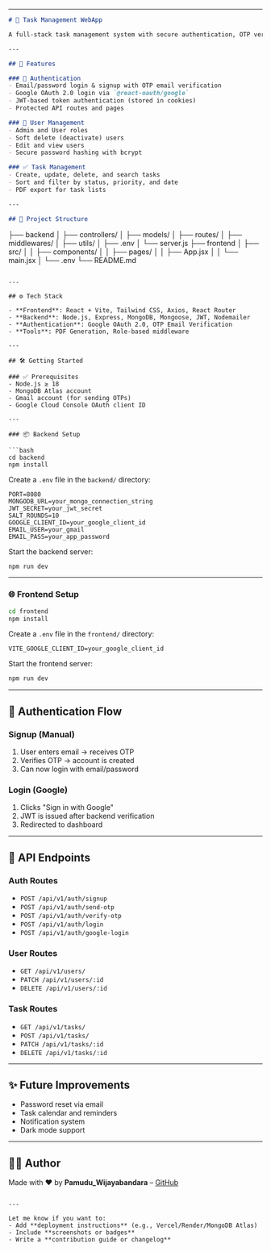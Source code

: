 
---

```markdown
# 📝 Task Management WebApp

A full-stack task management system with secure authentication, OTP verification, Google OAuth 2.0 login, role-based access control, and task CRUD operations. Built using **React + Vite (Frontend)** and **Node.js/Express + MongoDB (Backend)**.

---

## 🚀 Features

### 🔐 Authentication
- Email/password login & signup with OTP email verification
- Google OAuth 2.0 login via `@react-oauth/google`
- JWT-based token authentication (stored in cookies)
- Protected API routes and pages

### 👤 User Management
- Admin and User roles
- Soft delete (deactivate) users
- Edit and view users
- Secure password hashing with bcrypt

### ✅ Task Management
- Create, update, delete, and search tasks
- Sort and filter by status, priority, and date
- PDF export for task lists

---

## 📁 Project Structure

```
├── backend
│   ├── controllers/
│   ├── models/
│   ├── routes/
│   ├── middlewares/
│   ├── utils/
│   ├── .env
│   └── server.js
├── frontend
│   ├── src/
│   │   ├── components/
│   │   ├── pages/
│   │   ├── App.jsx
│   │   └── main.jsx
│   └── .env
└── README.md

````

---

## ⚙️ Tech Stack

- **Frontend**: React + Vite, Tailwind CSS, Axios, React Router
- **Backend**: Node.js, Express, MongoDB, Mongoose, JWT, Nodemailer
- **Authentication**: Google OAuth 2.0, OTP Email Verification
- **Tools**: PDF Generation, Role-based middleware

---

## 🛠️ Getting Started

### ✅ Prerequisites
- Node.js ≥ 18
- MongoDB Atlas account
- Gmail account (for sending OTPs)
- Google Cloud Console OAuth client ID

---

### 📦 Backend Setup

```bash
cd backend
npm install
````

Create a `.env` file in the `backend/` directory:

```env
PORT=8080
MONGODB_URL=your_mongo_connection_string
JWT_SECRET=your_jwt_secret
SALT_ROUNDS=10
GOOGLE_CLIENT_ID=your_google_client_id
EMAIL_USER=your_gmail
EMAIL_PASS=your_app_password
```

Start the backend server:

```bash
npm run dev
```

---

### 🌐 Frontend Setup

```bash
cd frontend
npm install
```

Create a `.env` file in the `frontend/` directory:

```env
VITE_GOOGLE_CLIENT_ID=your_google_client_id
```

Start the frontend server:

```bash
npm run dev
```

---

## 🔐 Authentication Flow

### Signup (Manual)

1. User enters email → receives OTP
2. Verifies OTP → account is created
3. Can now login with email/password

### Login (Google)

1. Clicks "Sign in with Google"
2. JWT is issued after backend verification
3. Redirected to dashboard

---

## 🧪 API Endpoints

### Auth Routes

* `POST /api/v1/auth/signup`
* `POST /api/v1/auth/send-otp`
* `POST /api/v1/auth/verify-otp`
* `POST /api/v1/auth/login`
* `POST /api/v1/auth/google-login`

### User Routes

* `GET /api/v1/users/`
* `PATCH /api/v1/users/:id`
* `DELETE /api/v1/users/:id`

### Task Routes

* `GET /api/v1/tasks/`
* `POST /api/v1/tasks/`
* `PATCH /api/v1/tasks/:id`
* `DELETE /api/v1/tasks/:id`

---

## ✨ Future Improvements

* Password reset via email
* Task calendar and reminders
* Notification system
* Dark mode support

---



## 🙋‍♂️ Author

Made with ❤️ by **Pamudu_Wijayabandara** – [GitHub](https://github.com/Pamudu22)

```

---

Let me know if you want to:
- Add **deployment instructions** (e.g., Vercel/Render/MongoDB Atlas)
- Include **screenshots or badges**
- Write a **contribution guide or changelog**
```
